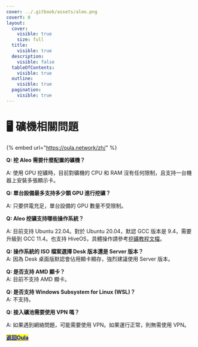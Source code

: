 ```yaml
---
cover: ../.gitbook/assets/aleo.png
coverY: 0
layout:
  cover:
    visible: true
    size: full
  title:
    visible: true
  description:
    visible: false
  tableOfContents:
    visible: true
  outline:
    visible: true
  pagination:
    visible: true
---
```


# 🖥️ 礦機相關問題

{% embed url="https://oula.network/zh/" %}

**Q: 挖 Aleo 需要什麼配置的礦機？**

A: 使用 GPU 挖礦時，目前對礦機的 CPU 和 RAM 沒有任何限制，且支持一台機器上安裝多張顯示卡。



**Q: 單台設備最多支持多少顆 GPU 進行挖礦？**

A: 只要供電充足，單台設備的 GPU 數量不受限制。



**Q: Aleo 挖礦支持哪些操作系統？**

A: 目前支持 Ubuntu 22.04。對於 Ubuntu 20.04，默認 GCC 版本是 9.4，需要升級到 GCC 11.4。也支持 HiveOS，具體操作請參考[挖礦教程文檔](../mining-tutorial/aleo-hiveos.md)。



**Q: 操作系統的 ISO 檔案選擇 Desk 版本還是 Server 版本？**\
A: 因為 Desk 桌面版默認會佔用顯卡顯存，強烈建議使用 Server 版本。



**Q: 是否支持 AMD 顯卡？**\
A: 目前不支持 AMD 顯卡。



**Q: 是否支持 Windows Subsystem for Linux (WSL)？**\
A: 不支持。



**Q: 接入礦池需要使用 VPN 嗎？**

A: 如果遇到網絡問題，可能需要使用 VPN。如果運行正常，則無需使用 VPN。





[<mark style="color:blue;">**返回Oula**</mark>](https://oula.network/zh/login)
